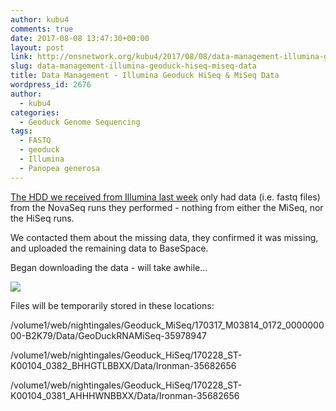 ```yaml
---
author: kubu4
comments: true
date: 2017-08-08 13:47:30+00:00
layout: post
link: http://onsnetwork.org/kubu4/2017/08/08/data-management-illumina-geoduck-hiseq-miseq-data/
slug: data-management-illumina-geoduck-hiseq-miseq-data
title: Data Management - Illumina Geoduck HiSeq & MiSeq Data
wordpress_id: 2676
author:
  - kubu4
categories:
  - Geoduck Genome Sequencing
tags:
  - FASTQ
  - geoduck
  - Illumina
  - Panopea generosa
---
```


[The HDD we received from Illumina last week](http://onsnetwork.org/kubu4/2017/07/31/data-received-geoduck-genome-sequencing-by-illumina/) only had data (i.e. fastq files) from the NovaSeq runs they performed - nothing from either the MiSeq, nor the HiSeq runs.

We contacted them about the missing data, they confirmed it was missing, and uploaded the remaining data to BaseSpace.

Began downloading the data - will take awhile...



[![](http://eagle.fish.washington.edu/Arabidopsis/20170808_BaseSpace_Downloader_geoduck_illumina_data.png)](http://eagle.fish.washington.edu/Arabidopsis/20170808_BaseSpace_Downloader_geoduck_illumina_data.png)

Files will be temporarily stored in these locations:

/volume1/web/nightingales/Geoduck_MiSeq/170317_M03814_0172_000000000-B2K79/Data/GeoDuckRNAMiSeq-35978947

/volume1/web/nightingales/Geoduck_HiSeq/170228_ST-K00104_0382_BHHGTLBBXX/Data/Ironman-35682656

/volume1/web/nightingales/Geoduck_HiSeq/170228_ST-K00104_0381_AHHHWNBBXX/Data/Ironman-35682656
